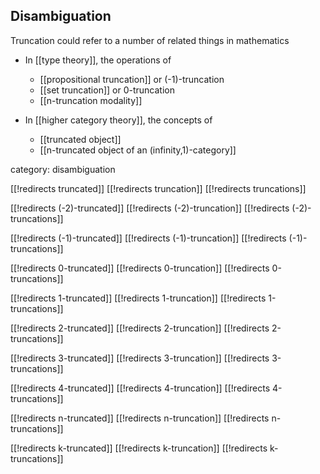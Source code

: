 
## Disambiguation

Truncation could refer to a number of related things in mathematics

* In [[type theory]], the operations of 

  * [[propositional truncation]] or (-1)-truncation
  * [[set truncation]] or 0-truncation
  * [[n-truncation modality]]

* In [[higher category theory]], the concepts of 

  * [[truncated object]]
  * [[n-truncated object of an (infinity,1)-category]]

category: disambiguation

[[!redirects truncated]]
[[!redirects truncation]]
[[!redirects truncations]]

[[!redirects (-2)-truncated]]
[[!redirects (-2)-truncation]]
[[!redirects (-2)-truncations]]

[[!redirects (-1)-truncated]]
[[!redirects (-1)-truncation]]
[[!redirects (-1)-truncations]]

[[!redirects 0-truncated]]
[[!redirects 0-truncation]]
[[!redirects 0-truncations]]

[[!redirects 1-truncated]]
[[!redirects 1-truncation]]
[[!redirects 1-truncations]]

[[!redirects 2-truncated]]
[[!redirects 2-truncation]]
[[!redirects 2-truncations]]

[[!redirects 3-truncated]]
[[!redirects 3-truncation]]
[[!redirects 3-truncations]]

[[!redirects 4-truncated]]
[[!redirects 4-truncation]]
[[!redirects 4-truncations]]

[[!redirects n-truncated]]
[[!redirects n-truncation]]
[[!redirects n-truncations]]

[[!redirects k-truncated]]
[[!redirects k-truncation]]
[[!redirects k-truncations]]

